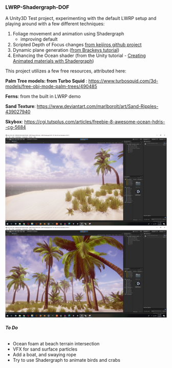 ### **LWRP-Shadergraph-DOF**

A Unity3D Test project, experimenting with the default LWRP setup and playing around with a few different techniques:
1. Foliage movement and animation using Shadergraph
    - improving default 
2. Scripted Depth of Focus changes [from keijiros github project ](https://github.com/keijiro/PostProcessingUtilities) 
3. Dynamic plane generation ([from Brackeys tutorial](https://www.youtube.com/watch?v=64NblGkAabk))
3. Enhancing the Ocean shader (from the Unity tutorial - [Creating Animated materials with Shadergraph](https://blogs.unity3d.com/2018/10/05/art-that-moves-creating-animated-materials-with-shader-graph/))

This project utilizes a few free resources, attributed here:

**Palm Tree models: from Turbo Squid** : https://www.turbosquid.com/3d-models/free-obj-mode-palm-trees/490485

**Ferns**: from the built in LWRP demo

**Sand Texture**:  https://www.deviantart.com/marlborolt/art/Sand-Ripples-439027940

**Skybox**: https://cgi.tutsplus.com/articles/freebie-8-awesome-ocean-hdris--cg-5684

![Beach1](LWRP-Beach1.JPG "Beach view 1")
![Beach2](LWRP-Beach2.JPG "Beach view 2")

###### **To Do**
- Ocean foam at beach terrain intersection
- VFX for sand surface particles
- Add a boat, and swaying rope
- Try to use Shadergraph to animate birds and crabs